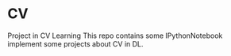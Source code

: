# CV
Project in CV Learning
This repo contains some IPythonNotebook implement some projects about CV in DL.
